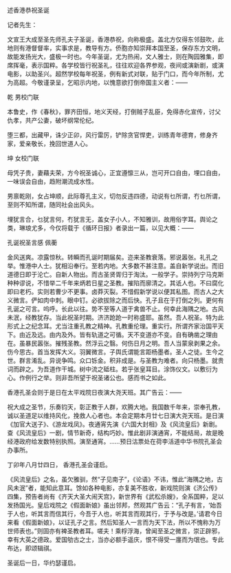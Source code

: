 述香港恭祝圣诞

  

记者先生：

文宣王大成至圣先师孔夫子圣诞，香港恭祝，向称极盛。盖北方仅得东邻鼓吹，此地则有港督督率，实事求是，教导有方。侨胞亦知崇拜本国至圣，保存东方文明，故能发扬光大，盛极一时也。今年圣诞，尤为热闹，文人雅士，则在陶园雅集，即席挥毫，表示国粹。各学校皆行祝圣礼，往往欢迎各界参观，夜间或演新剧，或演电影，以助圣兴。超然学校每年祝圣，例有新式对联，贴于门口，而今年所制，尤为高超。今敬谨录呈，乞昭示内地，以愧意欲打倒帝国主义者：——

  

乾 男校门联

本鲁史，作《春秋》，罪齐田恒，地义天经，打倒贼子乱臣，免得赤化宣传，讨父仇孝，共产公妻，破坏纲常伦纪。

堕三都，出藏甲，诛少正卯，风行雷厉，铲除贪官悍吏，训练青年德育，修身齐家，爱亲敬长，挽回世道人心。

坤 女校门联

母凭子贵，妻藉夫荣，方今祝圣诚心，正宜遵懔三从，岂可开口自由，埋口自由，一味误会自由，趋附潮流成水性。

男禀乾刚，女占坤顺，此际尊孔主义，切勿反违四德，动说有乜所谓，冇乜所谓，至则不知所谓，随同社会出风头。

  

埋犹言合，乜犹言何，冇犹言无，盖女子小人，不知雅训，故用俗字耳。舆论之类，琳琅尤多，今仅将载于《循环日报》者录出一篇，以见大概：——

孔诞祝圣言感 佩蘅　　

  

金风送爽。凉露惊秋。转瞬而孔诞时期届矣。迩来圣教衰落。邪说嚣张。礼孔之举。惟港中人士。犹相沿奉行。至若内地。大多数不甚注意。盖自新学说出。而旧道德日即于沦亡。自新人物出。而古圣贤胥归于淘汰。一般学子。崇持列宁马克斯种种谬说，不惜举二千年来炳若日星之圣教。摧陷而廓清之。其诋人也。不曰腐化即曰老朽。实则若曹少不更事。卤莽灭裂。不惜假新学说以便其私图。而古人之大义微言。俨如肉中刺。眼中钉。必欲拔除之而后快。孔子且在于打倒之列。更何有孔诞之可言。呜呼。长此以往。势不至等人道于禽兽不止。何幸此海隅之地。古风未泯，经教犹存。当此祝圣时期。济济跄跄一时称盛耶。虽然。吾人祝圣。特为此形式上之纪念耳。尤当注重孔教之精神。孔教重伦理。重实行。所谓齐家治国平天下。由近及远。由内及外。皆有轨道之可循。天不变道亦不变。自有确凿之理由在。虽暴民嚣张。摧残圣教。然浮云之翳。何伤日月之明。吾人当蒙泉剥果之余。伤今思古。首当发挥大义。羽翼微言。子舆氏谓能言距杨墨者。圣人之徒。生今之世。群言淆乱。异说争鸣。众口铄金。积非成是。与圣教为难者。向只杨墨。就贵词而辟之。为吾道作干城。树中流之砥柱。若乎张皇耳目。涂饰仪文。以敷衍为心。作例行之举。则非吾所望于祝圣诸公也。感而书之如此。

  

香港孔圣会则于是日在太平戏院日夜演大尧天班。其广告云：——

  

祝大成之圣节，乐奏钧天，彰正教于人群，欢腾大地。我国数千年来，崇奉孔教，诚以圣道足以维持风化，挽救人心者也。本会定期本月廿七日演大尧天班。是日演《加官大送子》、《游龙戏凤》。夜通宵先演《六国大封相》及《风流皇后》新剧。查《风流皇后》一剧，情节新奇，结构巧妙。惟此剧非演通宵，不能结局，故是晚经港政府给发数特别执照。演至通宵。……预日沽票处在荷李活道中华书院孔圣会办事所。

丁卯年八月廿四日， 香港孔圣会谨启。

  

《风流皇后》之名，虽欠雅驯，然“子见南子”，《论语》不讳，惟此“海隅之地，古风未泯”者，能知此意耳。馀如各种电影，亦复美不胜收，新戏院则演《济公传》四集，预告者尚有《齐天大圣大闹天宫》，新世界有《武松杀嫂》，全系国粹，足以发扬国光。皇后戏院之《假面新娘》虽出邻邦，然观其广告云：“孔子有言，‘始吾于人也，听其言而信其行，今吾于人也，听其言而观其行，于予与改是。’请君今日来看《假面新娘》，以证孔子之言。然后知圣人一言而为天下法，所以不愧称为万世师表也。”则固亦有裨圣教者耳。嗟夫！乘桴浮海，曾闻至圣之微言，崇正辟邪，幸有大英之德政。爱国劬古之士，当亦必额手遥庆，恨不得受一廛而为氓也。专此布达，即颂辑祺。

  

圣诞后一日，华约瑟谨启。